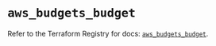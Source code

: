 # `aws_budgets_budget`

Refer to the Terraform Registry for docs: [`aws_budgets_budget`](https://registry.terraform.io/providers/hashicorp/aws/5.34.0/docs/resources/budgets_budget).
